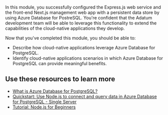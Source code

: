 In this module, you successfully configured the Express.js web service and the front-end Next.js management web app with a persistent data store by using Azure Database for PostreSQL. You're confident that the Adatum development team will be able to leverage this functionality to extend the capabilities of the cloud-native applications they develop.

Now that you've completed this module, you should be able to:

* Describe how cloud-native applications leverage Azure Database for PostgreSQL.
* Identify cloud-native applications scenarios in which Azure Database for PostgreSQL can provide meaningful benefits.

## Use these resources to learn more

* [What is Azure Database for PostgreSQL?](/azure/postgresql/overview?azure-portal=true)
* [Quickstart: Use Node.js to connect and query data in Azure Database for PostgreSQL - Single Server](/azure/postgresql/connect-nodejs?azure-portal=true)
* [Tutorial: Node.js for Beginners](/windows/dev-environment/javascript/nodejs-beginners-tutorial?azure-portal=true)
